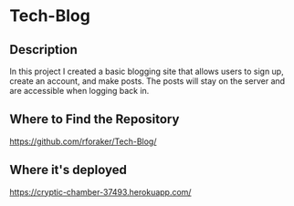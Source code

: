 # Tech-Blog

## Description

In this project I created a basic blogging site that allows users to sign up, create an account, and make posts. The posts will stay on the server and are accessible when logging back in.

## Where to Find the Repository
https://github.com/rforaker/Tech-Blog/

## Where it's deployed
https://cryptic-chamber-37493.herokuapp.com/
